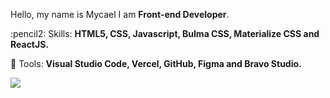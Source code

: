 <p align="left"> 
  Hello, my name is Mycael I am <strong>Front-end Developer</strong>.
</p>

<p align="left">
  :pencil2: Skills: <strong>HTML5, CSS, Javascript, Bulma CSS, Materialize CSS and ReactJS.</strong>
</p>

<p align="left">
  💼 Tools: <strong>Visual Studio Code, Vercel, GitHub, Figma and Bravo Studio.</strong>
</p>

<p align="left">
  <a href="mailto:mycael590@gmail.com" alt="Gmail">
  <img src="https://img.shields.io/badge/-Gmail-FF0000?style=flat-square&labelColor=FF0000&logo=gmail&logoColor=white&link=iuricodebrasil@gmail.com" /></a>
